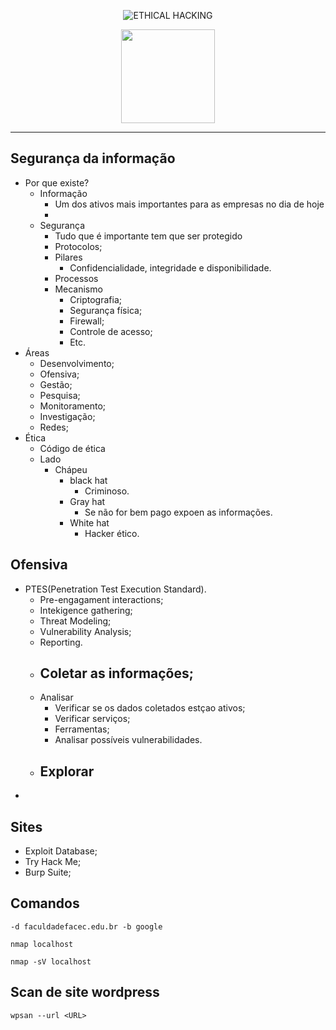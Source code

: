 <center>

![ETHICAL HACKING](https://img.shields.io/badge/-ETHICAL%20HACKING-blueviolet?style=for-the-badge)


<img src="https://cdn-icons-png.flaticon.com/512/1233/1233330.png" width="150px">

</center>

<hr>

## Segurança da informação

- Por que existe?
    - Informação
        - Um dos ativos mais importantes para as empresas no dia de hoje
        -
    - Segurança
        - Tudo que é importante tem que ser protegido
        - Protocolos;
        - Pilares
            - Confidencialidade, integridade e disponibilidade.
        - Processos
        - Mecanismo
            - Criptografia;
            - Segurança física;
            - Firewall;
            - Controle de acesso;
            - Etc.    
- Áreas 
    - Desenvolvimento;
    - Ofensiva;
    - Gestão;
    - Pesquisa;
    - Monitoramento;
    - Investigação;
    - Redes;
- Ética
    - Código de ética
    - Lado
        - Chápeu
            - black hat
                - Criminoso.
            - Gray hat
                - Se não for bem pago expoen as informações.
            - White hat
                - Hacker ético.

## Ofensiva
- PTES(Penetration Test Execution Standard).
    - Pre-engagament interactions;
    - Intekigence gathering;
    - Threat Modeling;
    - Vulnerability Analysis;
    - Reporting.
    - Coletar as informações;
        -
    - Analisar
        - Verificar se os dados coletados estçao ativos;
        - Verificar serviços;
        - Ferramentas;
        - Analisar possíveis vulnerabilidades.    
    - Explorar
        -  
-               
## Sites
- Exploit Database;
- Try Hack Me;
- Burp Suite;

## Comandos
```
-d faculdadefacec.edu.br -b google 
```
```
nmap localhost
```
```
nmap -sV localhost
```

## Scan de site wordpress
```
wpsan --url <URL>
```

